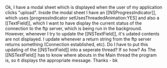 Ok, I have a modal sheet which is displayed when the user of my application clicks "upload". Inside the modal sheet I have an [[NSProgressIndicator]], which uses [progressIndicator setUsesThreadedAnimation:YES] and also a [[TextField]], which I want to have display the current status of the connection to the ftp server, which is being run in the background. However, whenever I try to update the [[NSTextField]], it's udated contents are not displayed. I update whenever a return string from the ftp server returns something (Connection established, etc). Do I have to put this updating of the [[NSTextField]] into a seperate thread? If so how? As The [[NSTextField]] has to know where abouts in the Main thread the program is, so it displays the appropriate message. Thanks - bk